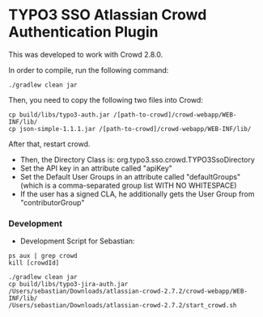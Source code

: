 # TYPO3 SSO Atlassian Crowd Authentication Plugin

This was developed to work with Crowd 2.8.0.

In order to compile, run the following command:

`
./gradlew clean jar
`

Then, you need to copy the following two files into Crowd:

```
cp build/libs/typo3-auth.jar /[path-to-crowd]/crowd-webapp/WEB-INF/lib/
cp json-simple-1.1.1.jar /[path-to-crowd]/crowd-webapp/WEB-INF/lib/
```

After that, restart crowd.

* Then, the Directory Class is: org.typo3.sso.crowd.TYPO3SsoDirectory
* Set the API key in an attribute called "apiKey"
* Set the Default User Groups in an attribute called "defaultGroups" (which is a comma-separated group list WITH NO WHITESPACE)
* If the user has a signed CLA, he additionally gets the User Group from "contributorGroup"




### Development

* Development Script for Sebastian:

```
ps aux | grep crowd
kill [crowdId]

./gradlew clean jar
cp build/libs/typo3-jira-auth.jar /Users/sebastian/Downloads/atlassian-crowd-2.7.2/crowd-webapp/WEB-INF/lib/
/Users/sebastian/Downloads/atlassian-crowd-2.7.2/start_crowd.sh
```
